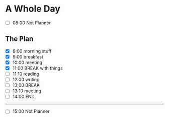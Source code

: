 # A Whole Day

- [ ] 08:00 Not Planner

## The Plan

- [x] 8:00 morning stuff
- [x] 9:00 breakfast
- [x] 10:00 meeting
- [x] 11:00 BREAK with things
- [ ] 11:10 reading
- [ ] 12:00 writing
- [ ] 13:00 BREAK
- [ ] 13:10 meeting
- [ ] 14:00 END

---

- [ ] 15:00 Not Planner
